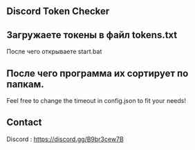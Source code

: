 ## Discord Token Checker


## Загружаете токены в файл tokens.txt

После чего открываете start.bat

## После чего программа их сортирует по папкам.

Feel free to change the timeout in config.json to fit your needs!

## Contact

Discord : https://discord.gg/B9br3cew7B 
